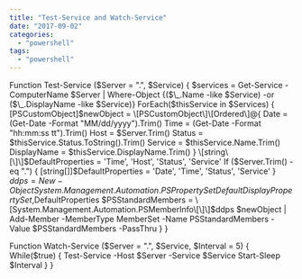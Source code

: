 ```yaml
---
title: "Test-Service and Watch-Service"
date: "2017-09-02"
categories: 
  - "powershell"
tags: 
  - "powershell"
---
```


Function Test-Service ($Server = ".", $Service) {
    $services = Get-Service -ComputerName $Server | Where-Object {($\_.Name -like $Service) -or ($\_.DisplayName -like $Service)}
    ForEach($thisService in $Services) {
        \[PSCustomObject\]$newObject = \[PSCustomObject\]\[Ordered\]@{
            Date = (Get-Date -Format "MM/dd/yyyy").Trim()
            Time = (Get-Date -Format "hh:mm:ss tt").Trim()
            Host = $Server.Trim()
            Status = $thisService.Status.ToString().Trim()
            Service = $thisService.Name.Trim()
            DisplayName = $thisService.DisplayName.Trim()
        }
        \[string\[\]\]$DefaultProperties = 'Time', 'Host', 'Status', 'Service'
        If ($Server.Trim() -eq ".") { \[string\[\]\]$DefaultProperties = 'Date', 'Time', 'Status', 'Service' }
        $ddps = New-Object System.Management.Automation.PSPropertySet DefaultDisplayPropertySet,$DefaultProperties
        $PSStandardMembers = \[System.Management.Automation.PSMemberInfo\[\]\]$ddps
        $newObject | Add-Member -MemberType MemberSet -Name PSStandardMembers -Value $PSStandardMembers -PassThru
    }
}
 
Function Watch-Service ($Server = ".", $Service, $Interval = 5) {
    While($true) {
        Test-Service -Host $Server -Service $Service 
        Start-Sleep $Interval
    }
}
